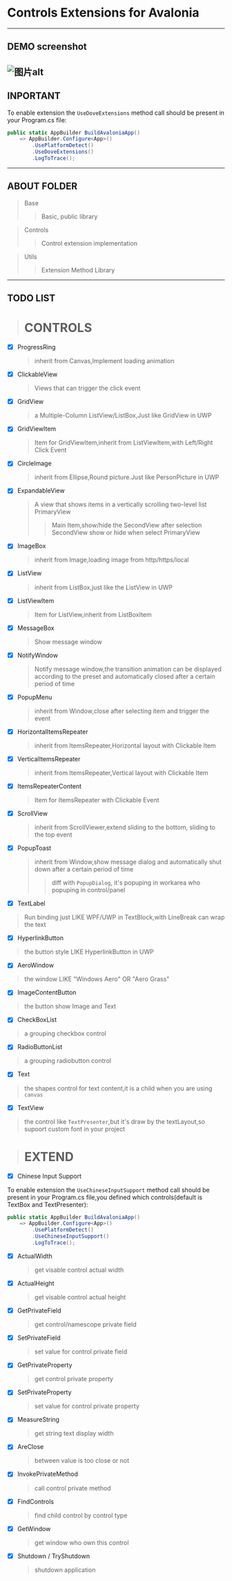 # Controls Extensions for Avalonia

---

## DEMO screenshot
![图片alt](/ss.png "截图")
---

## INPORTANT

To enable extension the `UseDoveExtensions` method call should be present in your Program.cs file:

```csharp
public static AppBuilder BuildAvaloniaApp()
    => AppBuilder.Configure<App>()
        .UsePlatformDetect()
        .UseDoveExtensions()
        .LogToTrace();
```

---

## ABOUT FOLDER

> Base
> > Basic, public library

> Controls
> > Control extension implementation

> Utils
> > Extension Method Library

---

## TODO LIST

> # CONTROLS

- [x] ProgressRing
  > inherit from Canvas,Implement loading animation

- [x] ClickableView
  > Views that can trigger the click event

- [x] GridView
  > a Multiple-Column ListView/ListBox,Just like GridView in UWP

- [x] GridViewItem
  > Item for GridViewItem,inherit from ListViewItem,with Left/Right Click Event

- [x] CircleImage
  > inherit from Ellipse,Round picture.Just like PersonPicture in UWP

- [x] ExpandableView
  > A view that shows items in a vertically scrolling two-level list
  > PrimaryView
  > > Main Item,show/hide the SecondView after selection
  > SecondView
  > > show or hide when select PrimaryView

- [x] ImageBox
  > inherit from Image,loading image from http/https/local

- [x] ListView
  > inherit from ListBox,just like the ListView in UWP

- [x] ListViewItem
  > Item for ListView,inherit from ListBoxItem

- [x] MessageBox
  > Show message window

- [x] NotifyWindow
  > Notify message window,the transition animation can be displayed according to the preset and automatically closed after a certain period of time

- [x] PopupMenu
  > inherit from Window,close after selecting item and trigger the event

- [x] HorizontalItemsRepeater
  > inherit from ItemsRepeater,Horizontal layout with Clickable Item

- [x] VerticalItemsRepeater
  > inherit from ItemsRepeater,Vertical layout with Clickable Item

- [x] ItemsRepeaterContent
  > Item for ItemsRepeater with Clickable Event

- [x] ScrollView
  > inherit from ScrollViewer,extend sliding to the bottom, sliding to the top event

- [x] PopupToast
  > inherit from Window,show message dialog and automatically shut down after a certain period of time
  > > diff with `PopupDialog`, it's popuping in workarea who popuping in control/panel

- [x] TextLabel
> Run binding just LIKE WPF/UWP in TextBlock,with LineBreak can wrap the text

- [x] HyperlinkButton
> the button style LIKE HyperlinkButton in UWP

- [x] AeroWindow
> the window LIKE "Windows Aero" OR "Aero Grass"

- [x] ImageContentButton
> the button show Image and Text

- [x] CheckBoxList
> a grouping checkbox control

- [x] RadioButtonList
> a grouping radiobutton control

- [x] Text
> the shapes control for text content,it is a child when you are using `canvas`

- [x] TextView
> the control like `TextPresenter`,but it's draw by the textLayout,so supoort custom font in your project

> # EXTEND

- [x] Chinese Input Support

To enable extension the `UseChineseInputSupport` method call should be present in your Program.cs file,you defined which controls(default is TextBox and TextPresenter):
```csharp
public static AppBuilder BuildAvaloniaApp()
    => AppBuilder.Configure<App>()
        .UsePlatformDetect()
        .UseChineseInputSupport()
        .LogToTrace();
```

- [x] ActualWidth

  > get visable control actual width

- [x] ActualHeight

  > get visable control actual height

- [x] GetPrivateField

  > get control/namescope private field

- [x] SetPrivateField

  > set value for control private field

- [x] GetPrivateProperty

  > get control private property

- [x] SetPrivateProperty

  > set value for control private property

- [x] MeasureString

  > get string text display width

- [x] AreClose

  > between value is too close or not

- [x] InvokePrivateMethod

  > call control private method

- [x] FindControls

  > find child control by control type

- [x] GetWindow
  > get window who own this control

- [x] Shutdown / TryShutdown
  > shutdown application